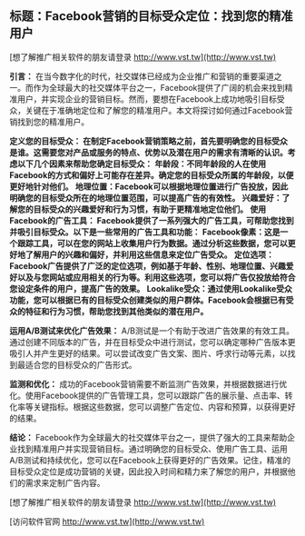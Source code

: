 ## **标题：Facebook营销的目标受众定位：找到您的精准用户**

[想了解推广相关软件的朋友请登录 http://www.vst.tw](http://www.vst.tw)

**引言：**
在当今数字化的时代，社交媒体已经成为企业推广和营销的重要渠道之一。而作为全球最大的社交媒体平台之一，Facebook提供了广阔的机会来找到精准用户，并实现企业的营销目标。然而，要想在Facebook上成功地吸引目标受众，关键在于准确地定位和了解您的精准用户。本文将探讨如何通过Facebook营销找到您的精准用户。

**定义您的目标受众： 在制定Facebook营销策略之前，首先要明确您的目标受众是谁。这需要您对产品或服务的特点、优势以及潜在用户的需求有清晰的认识。考虑以下几个因素来帮助您确定目标受众：**
**年龄段：不同年龄段的人在使用Facebook的方式和偏好上可能存在差异。确定您的目标受众所属的年龄段，以便更好地针对他们。**
**地理位置：Facebook可以根据地理位置进行广告投放，因此明确您的目标受众所在的地理位置范围，可以提高广告的有效性。**
**兴趣爱好：了解您的目标受众的兴趣爱好和行为习惯，有助于更精准地定位他们。**
**使用Facebook的广告工具： Facebook提供了一系列强大的广告工具，可帮助您找到并吸引目标受众。以下是一些常用的广告工具和功能：**
**Facebook像素：这是一个跟踪工具，可以在您的网站上收集用户行为数据。通过分析这些数据，您可以更好地了解用户的兴趣和偏好，并利用这些信息来定位广告受众。**
**定位选项：Facebook广告提供了广泛的定位选项，例如基于年龄、性别、地理位置、兴趣爱好以及与您网站或应用相关的行为等。利用这些选项，您可以将广告仅投放给符合您设定条件的用户，提高广告的效果。**
**Lookalike受众：通过使用Lookalike受众功能，您可以根据已有的目标受众创建类似的用户群体。Facebook会根据已有受众的特征和行为习惯，帮助您找到其他类似的潜在用户。**

**运用A/B测试来优化广告效果：**
A/B测试是一个有助于改进广告效果的有效工具。通过创建不同版本的广告，并在目标受众中进行测试，您可以确定哪种广告版本更吸引人并产生更好的结果。可以尝试改变广告文案、图片、呼求行动等元素，以找到最适合您的目标受众的广告形式。

**监测和优化：**
成功的Facebook营销需要不断监测广告效果，并根据数据进行优化。使用Facebook提供的广告管理工具，您可以跟踪广告的展示量、点击率、转化率等关键指标。根据这些数据，您可以调整广告定位、内容和预算，以获得更好的结果。

**结论：**
Facebook作为全球最大的社交媒体平台之一，提供了强大的工具来帮助企业找到精准用户并实现营销目标。通过明确您的目标受众、使用广告工具、运用A/B测试和持续优化，您可以在Facebook上获得更好的广告效果。记住，精准的目标受众定位是成功营销的关键，因此投入时间和精力来了解您的用户，并根据他们的需求来定制广告内容。

[想了解推广相关软件的朋友请登录 http://www.vst.tw](http://www.vst.tw)


[访问软件官网 http://www.vst.tw](http://www.vst.tw)
